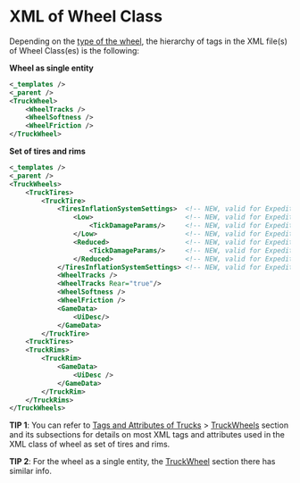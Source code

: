 # XML of Wheel Class

Depending on the [type of the wheel][type_of_the_wheel], the hierarchy of tags in the XML file(s) of Wheel Class(es) is the following:

**Wheel as single entity**

```xml
<_templates />
<_parent />
<TruckWheel>
    <WheelTracks />
    <WheelSoftness />
    <WheelFriction />	
</TruckWheel>
```

**Set of tires and rims**

```xml
<_templates />
<_parent />
<TruckWheels>
    <TruckTires>
        <TruckTire>
            <TiresInflationSystemSettings>  <!-- NEW, valid for Expeditions only -->
                <Low>                       <!-- NEW, valid for Expeditions only -->
                    <TickDamageParams/>     <!-- NEW, valid for Expeditions only -->
                </Low>                      <!-- NEW, valid for Expeditions only -->
                <Reduced>                   <!-- NEW, valid for Expeditions only -->
                    <TickDamageParams/>     <!-- NEW, valid for Expeditions only -->
                </Reduced>                  <!-- NEW, valid for Expeditions only -->
            </TiresInflationSystemSettings> <!-- NEW, valid for Expeditions only -->
            <WheelTracks />
            <WheelTracks Rear="true"/>
            <WheelSoftness />
            <WheelFriction />
            <GameData>
                <UiDesc/>
            </GameData>
        </TruckTire>
    <TruckTires>
    <TruckRims>
        <TruckRim>
            <GameData>
                <UiDesc />
            </GameData>
        </TruckRim>
    </TruckRims>
</TruckWheels>
```

**TIP 1**: You can refer to [Tags and Attributes of Trucks](./../../../tags_and_attributes_of_trucks/index.md) \> [TruckWheels](./../../../tags_and_attributes_of_trucks/truckwheels/index.md) section and its subsections for details on most XML tags and attributes used in the XML class of wheel as set of tires and rims. 

**TIP 2**: For the wheel as a single entity, the [TruckWheel](./../../../tags_and_attributes_of_trucks/truckwheel/index.md) section there has similar info.

[type_of_the_wheel]: ./../../wheels_description/wheels_overview.md
